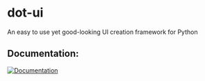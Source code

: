 # dot-ui
An easy to use yet good-looking UI creation framework for Python

## Documentation:
[![Documentation](https://cdn.iconscout.com/icon/free/png-256/documentation-1502741-1272951.png)](google.com)